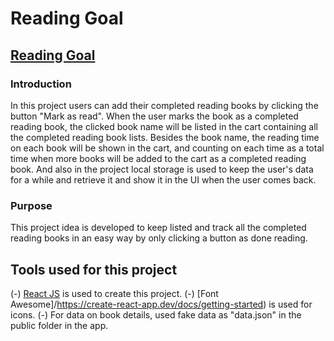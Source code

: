 # Reading Goal

## [Reading Goal](https://reading-goal.netlify.app/)

### Introduction

In this project users can add their completed reading books by clicking the button "Mark as read". When the user marks the book as a completed reading book, the clicked book name will be listed in the cart containing all the completed reading book lists. Besides the book name, the reading time on each book will be shown in the cart, and counting on each time as a total time when more books will be added to the cart as a completed reading book. And also in the project local storage is used to keep the user's data for a while and retrieve it and show it in the UI when the user comes back.

### Purpose

This project idea is developed to keep listed and track all the completed reading books in an easy way by only clicking a button as done reading.

## Tools used for this project

(-) [React JS](https://create-react-app.dev/docs/getting-started) is used to create this project.
(-) [Font Awesome]/https://create-react-app.dev/docs/getting-started) is used for icons.
(-) For data on book details, used fake data as "data.json" in the public folder in the app.
